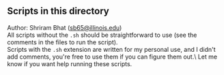 ## Scripts in this directory

Author: Shriram Bhat (sb65@illinois.edu)\
All scripts without the `.sh` should be straightforward to use (see the comments in the files to run the script). \
Scripts with the `.sh` extension are written for my personal use, and I  didn't add comments, you're free to use them if you can figure them out.\ 
Let me know if you want help running these scripts. 
